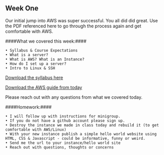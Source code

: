 Week One
---------

Our initial jump into AWS was super successful. You all did did great. 
Use the PDF referenced here to go through the process again and get comfortable with AWS. 

####What we covered this week:####
	
	• Syllabus & Course Expectations 
	• What is a server?
	• What is AWS? What is an Instance?
	• How do I set up a server?
	• Intro to Linux & SSH	

[Download the syllabus here](https://github.com/piuggi/WEB3_S13/blob/master/week1/Web3_PSAM_5150_A_PIUGGI_S13.pdf)

[Download the AWS guide from today](https://github.com/piuggi/WEB3_S13/blob/master/week1/AWS_ForBeginners.pdf)

Please reach out with any questions from what we covered today. 

####Homework:#### 

	• I will follow up with instructions for minigroup.
	• If you do not have a github account please sign up.
	• Destroy the instance we made in class today and rebuild it (to get comfortable with AWS/Linux)
	• With your new instance publish a simple hello world website using HTML, CSS & Javascript - could be informative, funny or weird.
	• Send me the url to your instance/hello world site
	• Reach out with questions, thoughts or concerns

